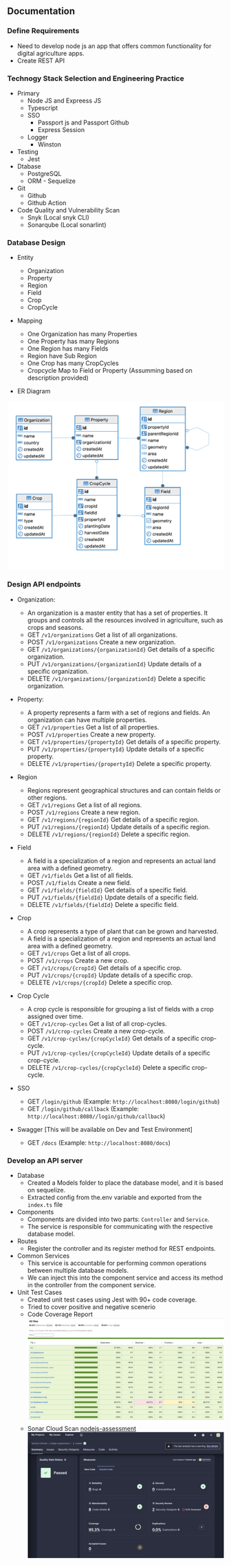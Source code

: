 ## Documentation

### Define Requirements

- Need to develop node js an app that offers common functionality for digital agriculture apps.
- Create REST API

### Technogy Stack Selection and Engineering Practice

- Primary
    - Node JS and Expreess JS
    - Typescript
    - SSO
        - Passport js and Passport Github
        - Express Session
    - Logger
        - Winston
- Testing
    - Jest
- Dtabase
    - PostgreSQL
    - ORM - Sequelize
- Git
    - Github
    - Github Action
- Code Quality and Vulnerability Scan
    - Snyk (Local snyk CLI)
    - Sonarqube (Local sonarlint)

### Database Design
- Entity
    - Organization
    - Property
    - Region
    - Field
    - Crop
    - CropCycle
- Mapping
    - One Organization has many Properties
    - One Property has many Regions
    - One Region has many Fields
    - Region have Sub Region
    - One Crop has many CropCycles
    - Cropcycle Map to Field or Property (Assumming based on description provided)

- ER Diagram

![ ER Diagram](./assets/ER-Diagram.png)

### Design API endpoints

- Organization:
    - An organization is a master entity that has a set of properties. It groups and controls all the resources involved in agriculture, such as crops and seasons.
    - GET `/v1/organizations` Get a list of all organizations.
    - POST `/v1/organizations` Create a new organization.
    - GET `/v1/organizations/{organizationId}` Get details of a specific organization.
    - PUT `/v1/organizations/{organizationId}` Update details of a specific organization.
    - DELETE `/v1/organizations/{organizationId}` Delete a specific organization.

- Property:
    -  A property represents a farm with a set of regions and fields. An organization can have multiple properties.
    - GET `/v1/properties` Get a list of all properties.
    - POST `/v1/properties` Create a new property.
    - GET `/v1/properties/{propertyId}` Get details of a specific property.
    - PUT `/v1/properties/{propertyId}` Update details of a specific property.
    - DELETE `/v1/properties/{propertyId}` Delete a specific property.

- Region
    - Regions represent geographical structures and can contain fields or other regions. 
    - GET `/v1/regions` Get a list of all regions.
    - POST `/v1/regions` Create a new region.
    - GET `/v1/regions/{regionId}` Get details of a specific region.
    - PUT `/v1/regions/{regionId}` Update details of a specific region.
    - DELETE `/v1/regions/{regionId}` Delete a specific region.

- Field
    - A field is a specialization of a region and represents an actual land area with a defined geometry.
    - GET `/v1/fields` Get a list of all fields.
    - POST `/v1/fields` Create a new field.
    - GET `/v1/fields/{fieldId}` Get details of a specific field.
    - PUT `/v1/fields/{fieldId}` Update details of a specific field.
    - DELETE `/v1/fields/{fieldId}` Delete a specific field.

- Crop
    - A crop represents a type of plant that can be grown and harvested.
    - A field is a specialization of a region and represents an actual land area with a defined geometry.
    - GET `/v1/crops` Get a list of all crops.
    - POST `/v1/crops` Create a new crop.
    - GET `/v1/crops/{cropId}` Get details of a specific crop.
    - PUT `/v1/crops/{cropId}` Update details of a specific crop.
    - DELETE `/v1/crops/{cropId}` Delete a specific crop.

- Crop Cycle
    - A crop cycle is responsible for grouping a list of fields with a crop assigned over time.
    - GET `/v1/crop-cycles` Get a list of all crop-cycles.
    - POST `/v1/crop-cycles` Create a new crop-cycle.
    - GET `/v1/crop-cycles/{cropCycleId}` Get details of a specific crop-cycle.
    - PUT `/v1/crop-cycles/{cropCycleId}` Update details of a specific crop-cycle.
    - DELETE `/v1/crop-cycles/{cropCycleId}` Delete a specific crop-cycle.    


- SSO 
    - GET `/login/github` (Example:  `http://localhost:8080/login/github`)
    - GET `/login/github/callback` (Example:  `http://localhost:8080//login/github/callback`)

- Swagger [This will be available on Dev and Test Environment]

    - GET `/docs` (Example:  `http://localhost:8080/docs`)

### Develop an API server

- Database
    - Created a Models folder to place the database model, and it is based on sequelize.
    - Extracted config from the.env variable and exported from the `index.ts` file
- Components
    - Components are divided into two parts: `Controller` and `Service`.
    - The service is responsible for communicating with the respective database model.
- Routes
    - Register the controller and its register method for REST endpoints.
- Common Services
    - This service is accountable for performing common operations between multiple database models.
    - We can inject this into the component service and access its method in the controller from the component service.
- Unit Test Cases
    - Created unit test cases using Jest with 90+ code coverage.
    - Tried to cover positive and negative scenerio
    - Code Coverage Report
      ![ Code Coverage Report](./assets/unit-test.png)
    - Sonar Cloud Scan [nodejs-assessment](https://sonarcloud.io/summary/overall?id=santoshshinde2012_nodejs-assessment)
      ![ Sonar Cloud Scan Report](./assets/sonar.png)
